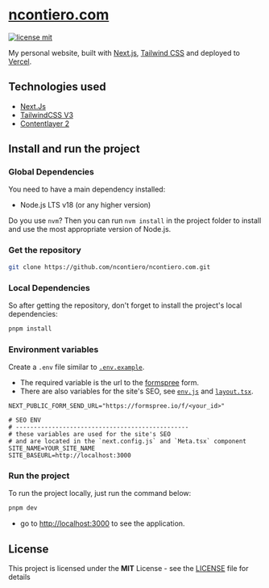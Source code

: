 # [ncontiero.com](https://ncontiero.com)

[![license mit](https://img.shields.io/badge/licence-MIT-6C47FF)](LICENSE)

My personal website, built with [Next.js](https://nextjs.org/), [Tailwind CSS](https://tailwindcss.com/) and deployed to [Vercel](https://vercel.com/).

## Technologies used

- [Next.Js](https://nextjs.org/)
- [TailwindCSS V3](https://v3.tailwindcss.com/)
- [Contentlayer 2](https://github.com/timlrx/contentlayer2)

## Install and run the project

### Global Dependencies

You need to have a main dependency installed:

- Node.js LTS v18 (or any higher version)

Do you use `nvm`? Then you can run `nvm install` in the project folder to install and use the most appropriate version of Node.js.

### Get the repository

```bash
git clone https://github.com/ncontiero/ncontiero.com.git
```

### Local Dependencies

So after getting the repository, don't forget to install the project's local dependencies:

```bash
pnpm install
```

### Environment variables

Create a `.env` file similar to [`.env.example`](./.env.example).

- The required variable is the url to the [formspree](https://formspree.io/) form.
- There are also variables for the site's SEO, see [`env.js`](./src/env.js) and [`layout.tsx`](./src/app/layout.tsx).

```env
NEXT_PUBLIC_FORM_SEND_URL="https://formspree.io/f/<your_id>"

# SEO ENV
# ------------------------------------------------
# these variables are used for the site's SEO
# and are located in the `next.config.js` and `Meta.tsx` component
SITE_NAME=YOUR_SITE_NAME
SITE_BASEURL=http://localhost:3000
```

### Run the project

To run the project locally, just run the command below:

```bash
pnpm dev
```

- go to <http://localhost:3000> to see the application.

## License

This project is licensed under the **MIT** License - see the [LICENSE](./LICENSE) file for details
